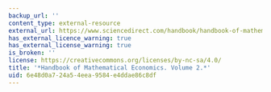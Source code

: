 ```yaml
---
backup_url: ''
content_type: external-resource
external_url: https://www.sciencedirect.com/handbook/handbook-of-mathematical-economics/vol/2/suppl/C
has_external_licence_warning: true
has_external_license_warning: true
is_broken: ''
license: https://creativecommons.org/licenses/by-nc-sa/4.0/
title: '*Handbook of Mathematical Economics. Volume 2.*'
uid: 6e48d0a7-24a5-4eea-9584-e4ddae86c8df
---
```

